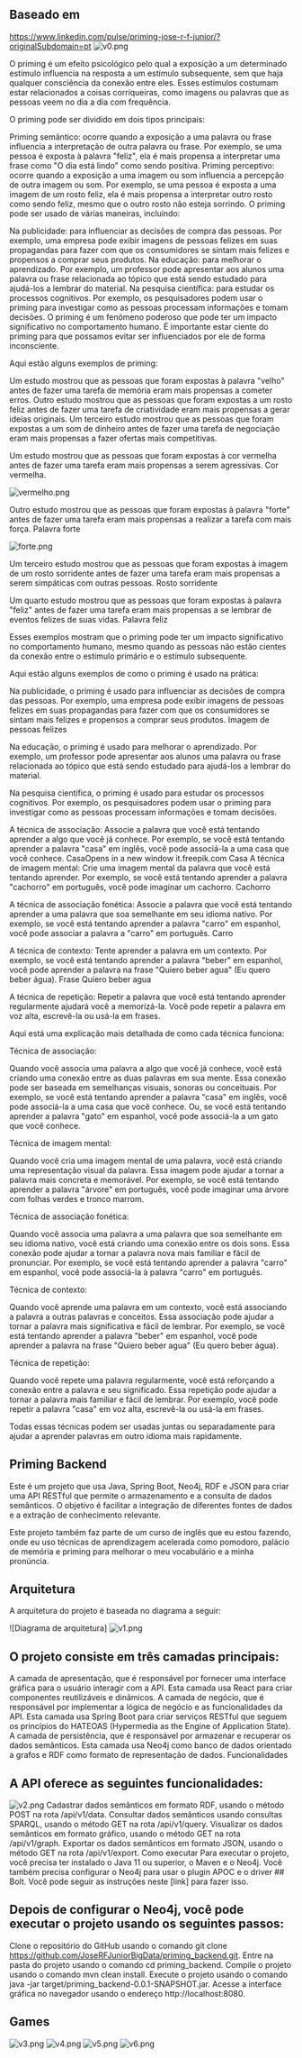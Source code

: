 ## Baseado em
https://www.linkedin.com/pulse/priming-jose-r-f-junior/?originalSubdomain=pt
![v0.png](img%2Fv0.png)

O priming é um efeito psicológico pelo qual a exposição a um determinado estímulo influencia na resposta a um estímulo subsequente, sem que haja qualquer consciência da conexão entre eles. Esses estímulos costumam estar relacionados a coisas corriqueiras, como imagens ou palavras que as pessoas veem no dia a dia com frequência.

O priming pode ser dividido em dois tipos principais:

Priming semântico: ocorre quando a exposição a uma palavra ou frase influencia a interpretação de outra palavra ou frase. Por exemplo, se uma pessoa é exposta à palavra "feliz", ela é mais propensa a interpretar uma frase como "O dia está lindo" como sendo positiva.
Priming perceptivo: ocorre quando a exposição a uma imagem ou som influencia a percepção de outra imagem ou som. Por exemplo, se uma pessoa é exposta a uma imagem de um rosto feliz, ela é mais propensa a interpretar outro rosto como sendo feliz, mesmo que o outro rosto não esteja sorrindo.
O priming pode ser usado de várias maneiras, incluindo:

Na publicidade: para influenciar as decisões de compra das pessoas. Por exemplo, uma empresa pode exibir imagens de pessoas felizes em suas propagandas para fazer com que os consumidores se sintam mais felizes e propensos a comprar seus produtos.
Na educação: para melhorar o aprendizado. Por exemplo, um professor pode apresentar aos alunos uma palavra ou frase relacionada ao tópico que está sendo estudado para ajudá-los a lembrar do material.
Na pesquisa científica: para estudar os processos cognitivos. Por exemplo, os pesquisadores podem usar o priming para investigar como as pessoas processam informações e tomam decisões.
O priming é um fenômeno poderoso que pode ter um impacto significativo no comportamento humano. É importante estar ciente do priming para que possamos evitar ser influenciados por ele de forma inconsciente.

Aqui estão alguns exemplos de priming:

Um estudo mostrou que as pessoas que foram expostas à palavra "velho" antes de fazer uma tarefa de memória eram mais propensas a cometer erros.
Outro estudo mostrou que as pessoas que foram expostas a um rosto feliz antes de fazer uma tarefa de criatividade eram mais propensas a gerar ideias originais.
Um terceiro estudo mostrou que as pessoas que foram expostas a um som de dinheiro antes de fazer uma tarefa de negociação eram mais propensas a fazer ofertas mais competitivas.

Um estudo mostrou que as pessoas que foram expostas à cor vermelha antes de fazer uma tarefa eram mais propensas a serem agressivas.
Cor vermelha.

![vermelho.png](img%2Fvermelho.png)

Outro estudo mostrou que as pessoas que foram expostas à palavra "forte" antes de fazer uma tarefa eram mais propensas a realizar a tarefa com mais força.
Palavra forte

![forte.png](img%forte.png)

Um terceiro estudo mostrou que as pessoas que foram expostas à imagem de um rosto sorridente antes de fazer uma tarefa eram mais propensas a serem simpáticas com outras pessoas.
Rosto sorridente

Um quarto estudo mostrou que as pessoas que foram expostas à palavra "feliz" antes de fazer uma tarefa eram mais propensas a se lembrar de eventos felizes de suas vidas.
Palavra feliz

Esses exemplos mostram que o priming pode ter um impacto significativo no comportamento humano, mesmo quando as pessoas não estão cientes da conexão entre o estímulo primário e o estímulo subsequente.

Aqui estão alguns exemplos de como o priming é usado na prática:

Na publicidade, o priming é usado para influenciar as decisões de compra das pessoas. Por exemplo, uma empresa pode exibir imagens de pessoas felizes em suas propagandas para fazer com que os consumidores se sintam mais felizes e propensos a comprar seus produtos.
Imagem de pessoas felizes

Na educação, o priming é usado para melhorar o aprendizado. Por exemplo, um professor pode apresentar aos alunos uma palavra ou frase relacionada ao tópico que está sendo estudado para ajudá-los a lembrar do material.

Na pesquisa científica, o priming é usado para estudar os processos cognitivos. Por exemplo, os pesquisadores podem usar o priming para investigar como as pessoas processam informações e tomam decisões.

A técnica de associação: Associe a palavra que você está tentando aprender a algo que você já conhece. Por exemplo, se você está tentando aprender a palavra "casa" em inglês, você pode associá-la a uma casa que você conhece.
CasaOpens in a new window
it.freepik.com
Casa
A técnica de imagem mental: Crie uma imagem mental da palavra que você está tentando aprender. Por exemplo, se você está tentando aprender a palavra "cachorro" em português, você pode imaginar um cachorro.
Cachorro

A técnica de associação fonética: Associe a palavra que você está tentando aprender a uma palavra que soa semelhante em seu idioma nativo. Por exemplo, se você está tentando aprender a palavra "carro" em espanhol, você pode associar a palavra a "carro" em português.
Carro

A técnica de contexto: Tente aprender a palavra em um contexto. Por exemplo, se você está tentando aprender a palavra "beber" em espanhol, você pode aprender a palavra na frase "Quiero beber agua" (Eu quero beber água).
Frase Quiero beber agua

A técnica de repetição: Repetir a palavra que você está tentando aprender regularmente ajudará você a memorizá-la. Você pode repetir a palavra em voz alta, escrevê-la ou usá-la em frases.

Aqui está uma explicação mais detalhada de como cada técnica funciona:

Técnica de associação:

Quando você associa uma palavra a algo que você já conhece, você está criando uma conexão entre as duas palavras em sua mente. Essa conexão pode ser baseada em semelhanças visuais, sonoras ou conceituais. Por exemplo, se você está tentando aprender a palavra "casa" em inglês, você pode associá-la a uma casa que você conhece. Ou, se você está tentando aprender a palavra "gato" em espanhol, você pode associá-la a um gato que você conhece.

Técnica de imagem mental:

Quando você cria uma imagem mental de uma palavra, você está criando uma representação visual da palavra. Essa imagem pode ajudar a tornar a palavra mais concreta e memorável. Por exemplo, se você está tentando aprender a palavra "árvore" em português, você pode imaginar uma árvore com folhas verdes e tronco marrom.

Técnica de associação fonética:

Quando você associa uma palavra a uma palavra que soa semelhante em seu idioma nativo, você está criando uma conexão entre os dois sons. Essa conexão pode ajudar a tornar a palavra nova mais familiar e fácil de pronunciar. Por exemplo, se você está tentando aprender a palavra "carro" em espanhol, você pode associá-la à palavra "carro" em português.

Técnica de contexto:

Quando você aprende uma palavra em um contexto, você está associando a palavra a outras palavras e conceitos. Essa associação pode ajudar a tornar a palavra mais significativa e fácil de lembrar. Por exemplo, se você está tentando aprender a palavra "beber" em espanhol, você pode aprender a palavra na frase "Quiero beber agua" (Eu quero beber água).

Técnica de repetição:

Quando você repete uma palavra regularmente, você está reforçando a conexão entre a palavra e seu significado. Essa repetição pode ajudar a tornar a palavra mais familiar e fácil de lembrar. Por exemplo, você pode repetir a palavra "casa" em voz alta, escrevê-la ou usá-la em frases.

Todas essas técnicas podem ser usadas juntas ou separadamente para ajudar a aprender palavras em outro idioma mais rapidamente.

## Priming Backend
Este é um projeto que usa Java, Spring Boot, Neo4j, RDF e JSON para criar uma API RESTful que permite o armazenamento e a consulta de dados semânticos. O objetivo é facilitar a integração de diferentes fontes de dados e a extração de conhecimento relevante.

Este projeto também faz parte de um curso de inglês que eu estou fazendo, onde eu uso técnicas de aprendizagem acelerada como pomodoro, palácio de memória e priming para melhorar o meu vocabulário e a minha pronúncia.

## Arquitetura
A arquitetura do projeto é baseada no diagrama a seguir:

![Diagrama de arquitetura]
![v1.png](img%2Fv1.png)
## O projeto consiste em três camadas principais:

A camada de apresentação, que é responsável por fornecer uma interface gráfica para o usuário interagir com a API. Esta camada usa React para criar componentes reutilizáveis e dinâmicos.
A camada de negócio, que é responsável por implementar a lógica de negócio e as funcionalidades da API. Esta camada usa Spring Boot para criar serviços RESTful que seguem os princípios do HATEOAS (Hypermedia as the Engine of Application State).
A camada de persistência, que é responsável por armazenar e recuperar os dados semânticos. Esta camada usa Neo4j como banco de dados orientado a grafos e RDF como formato de representação de dados.
Funcionalidades
## A API oferece as seguintes funcionalidades:
![v2.png](img%2Fv2.png)
Cadastrar dados semânticos em formato RDF, usando o método POST na rota /api/v1/data.
Consultar dados semânticos usando consultas SPARQL, usando o método GET na rota /api/v1/query.
Visualizar os dados semânticos em formato gráfico, usando o método GET na rota /api/v1/graph.
Exportar os dados semânticos em formato JSON, usando o método GET na rota /api/v1/export.
Como executar
Para executar o projeto, você precisa ter instalado o Java 11 ou superior, o Maven e o Neo4j. Você também precisa configurar o Neo4j para usar o plugin APOC e o driver ## Bolt. Você pode seguir as instruções neste [link] para fazer isso.

## Depois de configurar o Neo4j, você pode executar o projeto usando os seguintes passos:

Clone o repositório do GitHub usando o comando git clone https://github.com/JoseRFJuniorBigData/priming_backend.git.
Entre na pasta do projeto usando o comando cd priming_backend.
Compile o projeto usando o comando mvn clean install.
Execute o projeto usando o comando java -jar target/priming_backend-0.0.1-SNAPSHOT.jar.
Acesse a interface gráfica no navegador usando o endereço http://localhost:8080.

## Games
![v3.png](img%2Fv3.png)
![v4.png](img%2Fv4.png)
![v5.png](img%2Fv5.png)
![v6.png](img%2Fv6.png)